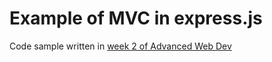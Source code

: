 # Example of MVC in express.js

Code sample written in [week 2 of Advanced Web Dev](https://icabp-coderdojo-projects.github.io/advanced-webdev-notes/2.html#/)
